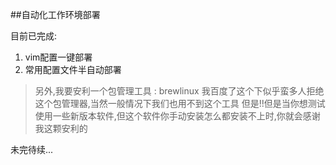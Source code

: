 ##自动化工作环境部署

目前已完成:
1. vim配置一键部署
2. 常用配置文件半自动部署

> 另外,我要安利一个包管理工具 : brewlinux
> 我百度了这个下似乎蛮多人拒绝这个包管理器,当然一般情况下我们也用不到这个工具
> 但是!!但是当你想测试使用一些新版本软件,但这个软件你手动安装怎么都安装不上时,你就会感谢我这颗安利的

未完待续...
